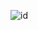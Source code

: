 ![id](https://github.com/alantrs/Bertoti/blob/0e71eebf2a47c1a50f466481808dd68e7e718148/padroes%20de%20projeto/estrategia/DIAGRAMA.drawio.png)
